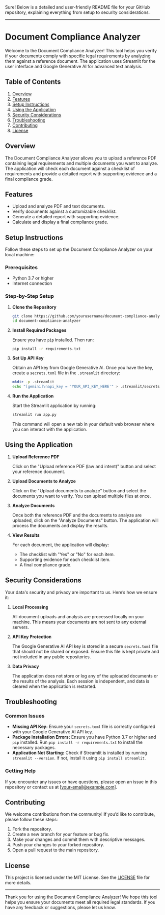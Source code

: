 Sure! Below is a detailed and user-friendly README file for your GitHub repository, explaining everything from setup to security considerations.

---

# Document Compliance Analyzer

Welcome to the Document Compliance Analyzer! This tool helps you verify if your documents comply with specific legal requirements by analyzing them against a reference document. The application uses Streamlit for the user interface and Google Generative AI for advanced text analysis.

## Table of Contents

1. [Overview](#overview)
2. [Features](#features)
3. [Setup Instructions](#setup-instructions)
4. [Using the Application](#using-the-application)
5. [Security Considerations](#security-considerations)
6. [Troubleshooting](#troubleshooting)
7. [Contributing](#contributing)
8. [License](#license)

## Overview

The Document Compliance Analyzer allows you to upload a reference PDF containing legal requirements and multiple documents you want to analyze. The application will check each document against a checklist of requirements and provide a detailed report with supporting evidence and a final compliance grade.

## Features

- Upload and analyze PDF and text documents.
- Verify documents against a customizable checklist.
- Generate a detailed report with supporting evidence.
- Calculate and display a final compliance grade.

## Setup Instructions

Follow these steps to set up the Document Compliance Analyzer on your local machine:

### Prerequisites

- Python 3.7 or higher
- Internet connection

### Step-by-Step Setup

1. **Clone the Repository**
   
   ```bash
   git clone https://github.com/yourusername/document-compliance-analyzer.git
   cd document-compliance-analyzer
   ```

2. **Install Required Packages**

   Ensure you have `pip` installed. Then run:

   ```bash
   pip install -r requirements.txt
   ```

3. **Set Up API Key**

   Obtain an API key from Google Generative AI. Once you have the key, create a `secrets.toml` file in the `.streamlit` directory:

   ```bash
   mkdir -p .streamlit
   echo "[gemini]\napi_key = 'YOUR_API_KEY_HERE'" > .streamlit/secrets.toml
   ```

4. **Run the Application**

   Start the Streamlit application by running:

   ```bash
   streamlit run app.py
   ```

   This command will open a new tab in your default web browser where you can interact with the application.

## Using the Application

1. **Upload Reference PDF**

   Click on the "Upload reference PDF (law and intent)" button and select your reference document.

2. **Upload Documents to Analyze**

   Click on the "Upload documents to analyze" button and select the documents you want to verify. You can upload multiple files at once.

3. **Analyze Documents**

   Once both the reference PDF and the documents to analyze are uploaded, click on the "Analyze Documents" button. The application will process the documents and display the results.

4. **View Results**

   For each document, the application will display:
   - The checklist with "Yes" or "No" for each item.
   - Supporting evidence for each checklist item.
   - A final compliance grade.

## Security Considerations

Your data's security and privacy are important to us. Here’s how we ensure it:

1. **Local Processing**

   All document uploads and analysis are processed locally on your machine. This means your documents are not sent to any external servers.

2. **API Key Protection**

   The Google Generative AI API key is stored in a secure `secrets.toml` file that should not be shared or exposed. Ensure this file is kept private and not included in any public repositories.

3. **Data Privacy**

   The application does not store or log any of the uploaded documents or the results of the analysis. Each session is independent, and data is cleared when the application is restarted.

## Troubleshooting

### Common Issues

- **Missing API Key:** Ensure your `secrets.toml` file is correctly configured with your Google Generative AI API key.
- **Package Installation Errors:** Ensure you have Python 3.7 or higher and `pip` installed. Run `pip install -r requirements.txt` to install the necessary packages.
- **Application Not Starting:** Check if Streamlit is installed by running `streamlit --version`. If not, install it using `pip install streamlit`.

### Getting Help

If you encounter any issues or have questions, please open an issue in this repository or contact us at [your-email@example.com].

## Contributing

We welcome contributions from the community! If you’d like to contribute, please follow these steps:

1. Fork the repository.
2. Create a new branch for your feature or bug fix.
3. Make your changes and commit them with descriptive messages.
4. Push your changes to your forked repository.
5. Open a pull request to the main repository.

## License

This project is licensed under the MIT License. See the [LICENSE](LICENSE) file for more details.

---

Thank you for using the Document Compliance Analyzer! We hope this tool helps you ensure your documents meet all required legal standards. If you have any feedback or suggestions, please let us know.
